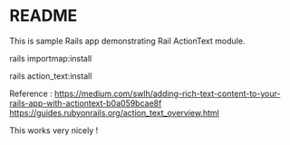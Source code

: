 # README

This is sample Rails app demonstrating Rail ActionText module.

rails importmap:install

rails action_text:install

Reference : 
https://medium.com/swlh/adding-rich-text-content-to-your-rails-app-with-actiontext-b0a059bcae8f
https://guides.rubyonrails.org/action_text_overview.html

This works very nicely !
